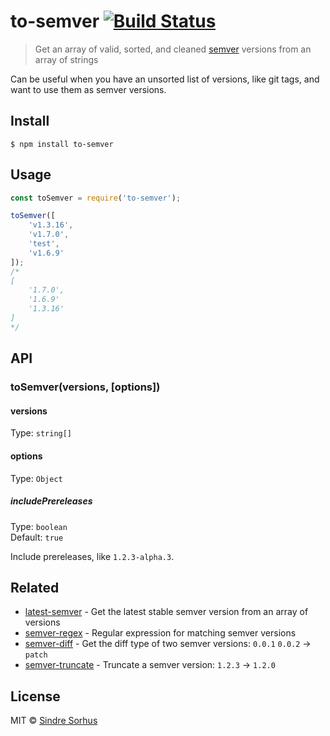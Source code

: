 # to-semver [![Build Status](https://travis-ci.org/sindresorhus/to-semver.svg?branch=master)](https://travis-ci.org/sindresorhus/to-semver)

> Get an array of valid, sorted, and cleaned [semver](http://semver.org) versions from an array of strings

Can be useful when you have an unsorted list of versions, like git tags, and want to use them as semver versions.


## Install

```
$ npm install to-semver
```


## Usage

```js
const toSemver = require('to-semver');

toSemver([
	'v1.3.16',
	'v1.7.0',
	'test',
	'v1.6.9'
]);
/*
[
	'1.7.0',
	'1.6.9'
	'1.3.16'
]
*/
```


## API

### toSemver(versions, [options])

#### versions

Type: `string[]`

#### options

Type: `Object`

##### includePrereleases

Type: `boolean`<br>
Default: `true`

Include prereleases, like `1.2.3-alpha.3`.


## Related

- [latest-semver](https://github.com/sindresorhus/latest-semver) - Get the latest stable semver version from an array of versions
- [semver-regex](https://github.com/sindresorhus/semver-regex) - Regular expression for matching semver versions
- [semver-diff](https://github.com/sindresorhus/semver-diff) - Get the diff type of two semver versions: `0.0.1` `0.0.2` → `patch`
- [semver-truncate](https://github.com/sindresorhus/semver-truncate) - Truncate a semver version: `1.2.3` → `1.2.0`


## License

MIT © [Sindre Sorhus](https://sindresorhus.com)
